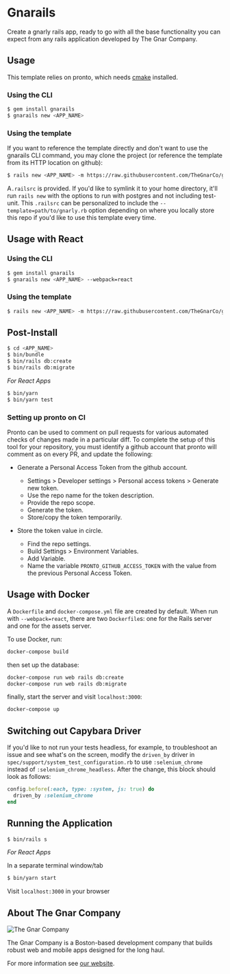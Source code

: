 # Gnarails

Create a gnarly rails app, ready to go with all the base functionality you can
expect from any rails application developed by The Gnar Company.

## Usage

This template relies on pronto, which needs [cmake](https://cmake.org/) installed.

### Using the CLI

```sh
$ gem install gnarails
$ gnarails new <APP_NAME>
```

### Using the template

If you want to reference the template directly and don't want to use the
gnarails CLI command, you may clone the project (or reference the template from
its HTTP location on github):

```sh
$ rails new <APP_NAME> -m https://raw.githubusercontent.com/TheGnarCo/gnarails/master/gnarly.rb --skip-test-unit --database=postgresql
```

A`.railsrc` is provided. If you'd like to symlink it to your home directory, it'll run `rails new` with the options to run with postgres and not including test-unit. This `.railsrc` can be personalized to include the `--template=path/to/gnarly.rb` option depending on where you locally store this repo if you'd like to use this template every time.

## Usage with React

### Using the CLI

```sh
$ gem install gnarails
$ gnarails new <APP_NAME> --webpack=react
```

### Using the template

```sh
$ rails new <APP_NAME> -m https://raw.githubusercontent.com/TheGnarCo/gnarails/master/gnarly.rb --skip-test-unit --database=postgresql --webpack=react
```

## Post-Install

```sh
$ cd <APP_NAME>
$ bin/bundle
$ bin/rails db:create
$ bin/rails db:migrate
```

_For React Apps_

```sh
$ bin/yarn
$ bin/yarn test
```

### Setting up pronto on CI

Pronto can be used to comment on pull requests for various automated checks of
changes made in a particular diff. To complete the setup of this tool for your
repository, you must identify a github account that pronto will comment as on
every PR, and update the following:

* Generate a Personal Access Token from the github account.
  - Settings > Developer settings > Personal access tokens > Generate new token.
  - Use the repo name for the token description.
  - Provide the repo scope.
  - Generate the token.
  - Store/copy the token temporarily.

* Store the token value in circle.
  - Find the repo settings.
  - Build Settings > Environment Variables.
  - Add Variable.
  - Name the variable `PRONTO_GITHUB_ACCESS_TOKEN` with the value from the previous Personal Access Token.

## Usage with Docker

A `Dockerfile` and `docker-compose.yml` file are created by default. When run with `--webpack=react`,
there are two `Dockerfile`s: one for the Rails server and one for the assets server.

To use Docker, run:

```sh
docker-compose build
```

then set up the database:

```sh
docker-compose run web rails db:create
docker-compose run web rails db:migrate
```

finally, start the server and visit `localhost:3000`:

```sh
docker-compose up
```

## Switching out Capybara Driver
If you'd like to not run your tests headless, for example, to troubleshoot an issue and see what's on the screen, modify the `driven_by` driver in `spec/support/system_test_configuration.rb` to use `:selenium_chrome` instead of `:selenium_chrome_headless`. After the change, this block should look as follows:

```ruby
config.before(:each, type: :system, js: true) do
  driven_by :selenium_chrome
end
```

## Running the Application

```sh
$ bin/rails s
```

_For React Apps_

In a separate terminal window/tab

```sh
$ bin/yarn start
```

Visit `localhost:3000` in your browser

## About The Gnar Company

![The Gnar Company](https://avatars0.githubusercontent.com/u/17011419?s=100&v=4)

The Gnar Company is a Boston-based development company that builds robust
web and mobile apps designed for the long haul.

For more information see [our website](https://www.thegnar.co/).
